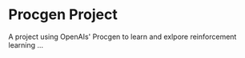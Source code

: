 # Procgen Project

A project using OpenAIs' Procgen to learn and exlpore reinforcement learning ...
